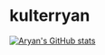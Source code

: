 # kulterryan

[![Aryan's GitHub stats](https://github-readme-stats.vercel.app/api?username=kulterryan)](https://github.com/kulterryan/)
